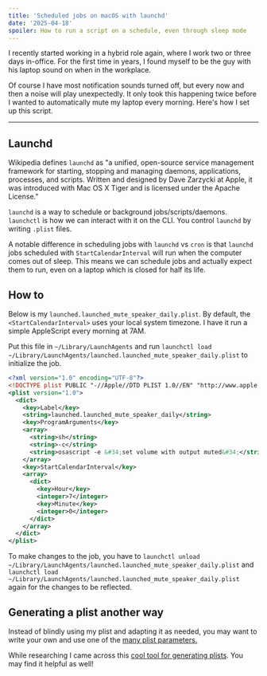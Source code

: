 ```yaml
---
title: 'Scheduled jobs on macOS with launchd'
date: '2025-04-18'
spoiler: How to run a script on a schedule, even through sleep mode
---
```


I recently started working in a hybrid role again, where I work two or three days in-office. For the first time in years, I found myself to be the guy with his laptop sound on when in the workplace.

Of course I have most notification sounds turned off, but every now and then a noise will play unexpectedly. It only took this happening twice before I wanted to automatically mute my laptop every morning. Here's how I set up this script.

---

## Launchd

Wikipedia defines `launchd` as "a unified, open-source service management framework for starting, stopping and managing daemons, applications, processes, and scripts. Written and designed by Dave Zarzycki at Apple, it was introduced with Mac OS X Tiger and is licensed under the Apache License."

`launchd` is a way to schedule or background jobs/scripts/daemons. `launchctl` is how we can interact with it on the CLI. You control `launchd` by writing `.plist` files.

A notable difference in scheduling jobs with `launchd` vs `cron` is that `launchd` jobs scheduled with `StartCalendarInterval` will run when the computer comes out of sleep. This means we can schedule jobs and actually expect them to run, even on a laptop which is closed for half its life.

## How to

Below is my `launched.launched_mute_speaker_daily.plist`. By default, the `<StartCalendarInterval>` uses your local system timezone. I have it run a simple AppleScript every morning at 7AM.

Put this file in `~/Library/LaunchAgents` and run `launchctl load ~/Library/LaunchAgents/launched.launched_mute_speaker_daily.plist` to initialize the job.

```xml
<?xml version="1.0" encoding="UTF-8"?>
<!DOCTYPE plist PUBLIC "-//Apple//DTD PLIST 1.0//EN" "http://www.apple.com/DTDs/PropertyList-1.0.dtd">
<plist version="1.0">
  <dict>
    <key>Label</key>
    <string>launched.launched_mute_speaker_daily</string>
    <key>ProgramArguments</key>
    <array>
      <string>sh</string>
      <string>-c</string>
      <string>osascript -e &#34;set volume with output muted&#34;</string>
    </array>
    <key>StartCalendarInterval</key>
    <array>
      <dict>
        <key>Hour</key>
        <integer>7</integer>
        <key>Minute</key>
        <integer>0</integer>
      </dict>
    </array>
  </dict>
</plist>
```

To make changes to the job, you have to `launchctl unload ~/Library/LaunchAgents/launched.launched_mute_speaker_daily.plist` and `launchctl load ~/Library/LaunchAgents/launched.launched_mute_speaker_daily.plist` again for the changes to be reflected.

## Generating a plist another way

Instead of blindly using my plist and adapting it as needed, you may want to write your own and use one of the [many plist parameters.](https://developer.apple.com/library/archive/documentation/MacOSX/Conceptual/BPSystemStartup/Chapters/CreatingLaunchdJobs.html#//apple_ref/doc/uid/10000172i-SW7-104142-BCICCCFI)

While researching I came across this [cool tool for generating plists](https://launched.zerowidth.com/). You may find it helpful as well!